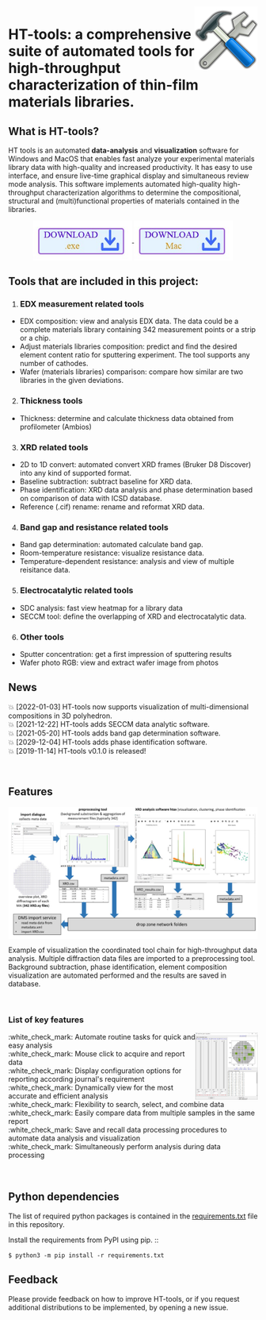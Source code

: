 <img align = "right" src = "/assets/logo.png">

# HT-tools: a comprehensive suite of automated tools for high-throughput characterization of thin-film materials libraries.


## What is HT-tools?
HT tools is an automated **data-analysis** and **visualization** software for Windows and MacOS that enables fast analyze your experimental materials library data
with high-quality and increased productivity. It has easy to use interface, and ensure live-time graphical display and simultaneous review mode analysis. This software implements automated high-quality high-throughput characterization algorithms to determine the compositional, structural and (multi)functional properties of materials contained in the libraries.

<p align="center">
    <a href="https://ruhr-uni-bochum.sciebo.de/s/es3rYvyqqGUOcxY" target="_blank">
        <img align="center" width = "200" alt="download" src="/assets/downloadx86.jpg"/>
    </a>
    <a href="https://ruhr-uni-bochum.sciebo.de/s/GTsbZn7JkGwIz2J" target="_blank">
        <img align="center" width = "200" alt="download" src="/assets/downloadmac.jpg"/>
    </a>
</p>

## Tools that are included in this project:
1. ### EDX measurement related tools
  - EDX composition: view and analysis EDX data. The data could be a complete materials library containing 342 measurement points or a strip or a chip.
  - Adjust materials libraries composition: predict and find the desired element content ratio for sputtering experiment. The tool supports any number of cathodes.
  - Wafer (materials libraries) comparison: compare how similar are two libraries in the given deviations.
2. ### Thickness tools
  - Thickness: determine and calculate thickness data obtained from profilometer (Ambios)
3. ### XRD related tools
  - 2D to 1D convert: automated convert XRD frames (Bruker D8 Discover) into any kind of supported format.
  - Baseline subtraction: subtract baseline for XRD data.
  - Phase identification: XRD data analysis and phase determination based on comparison of data with ICSD database.
  - Reference (.cif) rename: rename and reformat XRD data.
4. ### Band gap and resistance related tools
  - Band gap determination: automated calculate band gap.
  - Room-temperature resistance: visualize resistance data.
  - Temperature-dependent resistance: analysis and view of multiple reisitance data.
5. ### Electrocatalytic related tools
  - SDC analysis: fast view heatmap for a library data
  - SECCM tool: define the overlapping of XRD and electrocatalytic data.
6. ### Other tools
  - Sputter concentration: get a first impression of sputtering results
  - Wafer photo RGB: view and extract wafer image from photos

## News
:boom: [2022-01-03] HT-tools now supports visualization of multi-dimensional compositions in 3D polyhedron. <br/>
:boom: [2021-12-22] HT-tools adds SECCM data analytic software. <br/>
:boom: [2021-05-20] HT-tools adds band gap determination software. <br/>
:boom: [2029-12-04] HT-tools adds phase identification software. <br/>
:boom: [2019-11-14] HT-tools v0.1.0 is released!

<br/>

## Features

<div align = "center">
  <img align = "center" width = "1000" src = "/assets/image1.jpg">
<p align = "left">Example of visualization the coordinated tool chain for high-throughput data analysis. Multiple diffraction data files are imported to a
preprocessing tool. Background subtraction, phase identification, element composition visualization are automated performed and the results are saved in database.</p> 
</div><br>

### List of key features

<div>
   <img width = "25%" align = "right" src = "/assets/image2.jpg">
<div aling = "left">
  :white_check_mark: Automate routine tasks for quick and easy analysis<br/>
  :white_check_mark: Mouse click to acquire and report data<br/>
  :white_check_mark: Display configuration options for reporting according journal's requirement<br/>
  :white_check_mark: Dynamically view for the most accurate and efficient analysis<br/>
  :white_check_mark: Flexibility to search, select, and combine data<br/>
  :white_check_mark: Easily compare data from multiple samples in the same report<br/>
  :white_check_mark: Save and recall data processing procedures to automate data analysis and visualization<br/>
  :white_check_mark: Simultaneously perform analysis during data processing<br/>
</div>
    <br>
</div>
<br/>

 

## Python dependencies

The list of required python packages is contained in the [requirements.txt](requirements.txt) file in this repository. 

Install the requirements from PyPI using pip.
::

    $ python3 -m pip install -r requirements.txt

## Feedback
Please provide feedback on how to improve HT-tools, or if you request additional distributions to be implemented, by opening a new issue.
